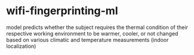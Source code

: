 # wifi-fingerprinting-ml

model predicts whether the subject requires the thermal condition of their respective working environment to be warmer, cooler, or not changed based on various climatic and temperature measurements (indoor localization)
